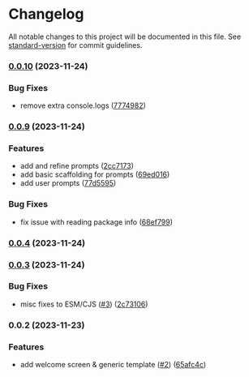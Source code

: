 # Changelog

All notable changes to this project will be documented in this file. See [standard-version](https://github.com/conventional-changelog/standard-version) for commit guidelines.

### [0.0.10](https://github.com/rosnovsky/generate-project-cli/compare/v0.0.9...v0.0.10) (2023-11-24)

### Bug Fixes

- remove extra console.logs ([7774982](https://github.com/rosnovsky/generate-project-cli/commit/7774982d256fd3885bee2d749ae50768b6082864))

### [0.0.9](https://github.com/rosnovsky/generate-project-cli/compare/v0.0.4...v0.0.9) (2023-11-24)

### Features

- add and refine prompts ([2cc7173](https://github.com/rosnovsky/generate-project-cli/commit/2cc7173c196074cd15cada2ed2ce5d6b58007de5))
- add basic scaffolding for prompts ([69ed016](https://github.com/rosnovsky/generate-project-cli/commit/69ed016b16983b661abdf58d705a870e0f4a8f3e))
- add user prompts ([77d5595](https://github.com/rosnovsky/generate-project-cli/commit/77d55954586bdc03f5052d94b01ffef74acd05d7))

### Bug Fixes

- fix issue with reading package info ([68ef799](https://github.com/rosnovsky/generate-project-cli/commit/68ef799359ff7d9fc7f1aaf9362fce3691af1a1c))

### [0.0.4](https://github.com/rosnovsky/generate-project-cli/compare/v0.0.3...v0.0.4) (2023-11-24)

### [0.0.3](https://github.com/rosnovsky/cli-create-project/compare/v0.0.2...v0.0.3) (2023-11-24)

### Bug Fixes

- misc fixes to ESM/CJS ([#3](https://github.com/rosnovsky/cli-create-project/issues/3)) ([2c73106](https://github.com/rosnovsky/cli-create-project/commit/2c731064f41dec43930c6f6dfd88571bd2f73a7a))

### 0.0.2 (2023-11-23)

### Features

- add welcome screen & generic template ([#2](https://github.com/rosnovsky/cli-create-project/issues/2)) ([65afc4c](https://github.com/rosnovsky/cli-create-project/commit/65afc4c26604e4ae4a5c1d022254f1cacf830145))
